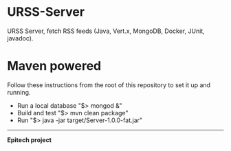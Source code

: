 # URSS-Server
URSS Server, fetch RSS feeds (Java, Vert.x, MongoDB, Docker, JUnit, javadoc).

# Maven powered
Follow these instructions from the root of this repository to set it up and running.
* Run a local database "$> mongod &"
* Build and test "$> mvn clean package"
* Run "$> java -jar target/Server-1.0.0-fat.jar"

---

__Epitech project__
